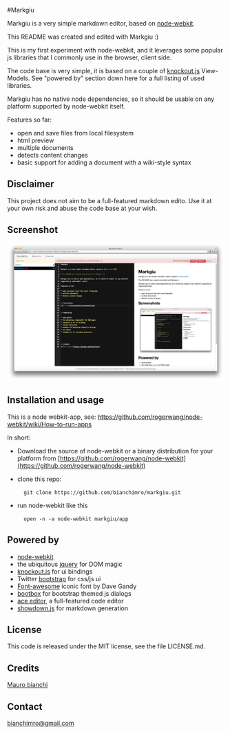 #Markgiu

Markgiu is a very simple markdown editor, based on [node-webkit](https://github.com/rogerwang/node-webkit).

This README was created and edited with Markgiu :)

This is my first experiment with node-webkit, and it leverages some popular js
libraries that I commonly use in the browser, client side.

The code base is very simple, it is based on a couple of [knockout.js](http://knockoutjs.com/)
View-Models. 
See "powered by" section down here for a full listing of used libraries.

Markgiu has no native node dependencies, so it should be usable on any platform
supported by node-webkit itself.

Features so far:

* open and save files from local filesystem
* html preview 
* multiple documents
* detects content changes
* basic support for adding a document with a wiki-style syntax

## Disclaimer
This project does not aim to be a full-featured markdown edito.
Use it at your own risk and abuse the code base at your wish.

## Screenshot  
![Open file](screenshots/screenshot1.png)

## Installation and usage
This is a node webkit-app, see:
https://github.com/rogerwang/node-webkit/wiki/How-to-run-apps

In short:

* Download the source of node-webkit or a binary distribution for your platform from
 [https://github.com/rogerwang/node-webkit](https://github.com/rogerwang/node-webkit)   

* clone this repo:
   
        git clone https://github.com/bianchimro/markgiu.git

* run node-webkit like this
        
        open -n -a node-webkit markgiu/app


## Powered by

* [node-webkit](https://github.com/rogerwang/node-webkit)
* the ubiquitous [jquery](http://jquery.com/) for DOM magic
* [knockout.js](http://knockoutjs.com/) for ui bindings
* Twitter [bootstrap](http://twitter.github.com/bootstrap/) for css/js ui
* [Font-awesome](https://github.com/FortAwesome/Font-Awesome) iconic font by Dave Gandy
* [bootbox](http://bootboxjs.com/) for bootstrap themed js dialogs
* [ace editor](http://ace.ajax.org/), a full-featured code editor
* [showdown.js](https://github.com/coreyti/showdown) for markdown generation

## License
This code is released under the MIT license, see the file LICENSE.md.


## Credits
[Mauro bianchi](https://github.com/bianchimro)

## Contact
bianchimro@gmail.com
